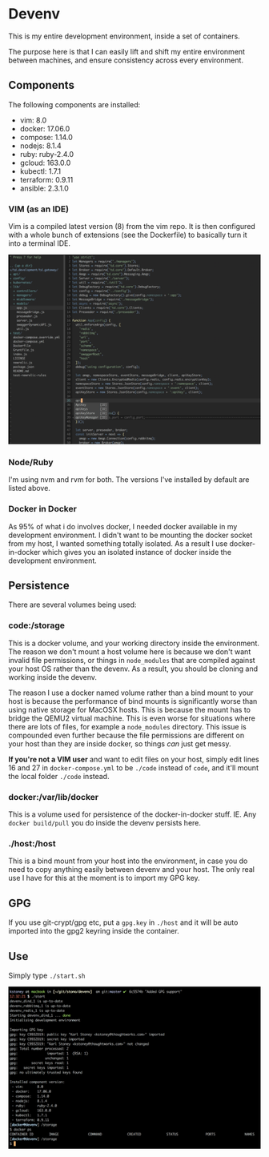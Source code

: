 # Devenv
This is my entire development environment, inside a set of containers.

The purpose here is that I can easily lift and shift my entire environment between machines, and ensure consistency across every environment.

## Components
The following components are installed:

  - vim:       8.0
  - docker:    17.06.0
  - compose:   1.14.0
  - nodejs:    8.1.4
  - ruby:      ruby-2.4.0
  - gcloud:    163.0.0
  - kubectl:   1.7.1
  - terraform: 0.9.11
  - ansible:   2.3.1.0

### VIM (as an IDE)
Vim is a compiled latest version (8) from the vim repo.  It is then configured with a whole bunch of extensions (see the Dockerfile) to basically turn it into a terminal IDE.

![IDE](images/ide.png)

### Node/Ruby
I'm using nvm and rvm for both.  The versions I've installed by default are listed above.

### Docker in Docker
As 95% of what i do involves docker, I needed docker available in my development environment.  I didn't want to be mounting the docker socket from my host, I wanted something totally isolated.  As a result I use docker-in-docker which gives you an isolated instance of docker inside the development environment.

## Persistence
There are several volumes being used:

### code:/storage
This is a docker volume, and your working directory inside the environment.  The reason we don't mount a host volume here is because we don't want invalid file permissions, or things in `node_modules` that are compiled against your host OS rather than the devenv.  As a result, you should be cloning and working inside the devenv.

The reason I use a docker named volume rather than a bind mount to your host is because the performance of bind mounts is significantly worse than using native storage for MacOSX hosts.  This is because the mount has to bridge the QEMU2 virtual machine.   This is even worse for situations where there are lots of files, for example a `node_modules` directory.  This issue is compounded even further because the file permissions are different on your host than they are inside docker, so things *can* just get messy.

**If you're not a VIM user** and want to edit files on your host, simply edit lines 16 and 27 in `docker-compose.yml` to be `./code` instead of `code`, and it'll mount the local folder `./code` instead.

### docker:/var/lib/docker
This is a volume used for persistence of the docker-in-docker stuff.  IE.  Any `docker build/pull` you do inside the devenv persists here.

### ./host:/host
This is a bind mount from your host into the environment, in case you do need to copy anything easily between devenv and your host.  The only real use I have for this at the moment is to import my GPG key.

## GPG
If you use git-crypt/gpg etc, put a `gpg.key` in `./host` and it will be auto imported into the gpg2 keyring inside the container.

## Use
Simply type `./start.sh`

![Running](images/running.png)
